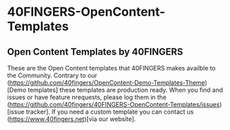 # 40FINGERS-OpenContent-Templates
## Open Content Templates by 40FINGERS

These are the Open Content templates that 40FINGERS makes availble to the Community. 
Contrary to our (https://github.com/40fingers/OpenContent-Demo-Templates-Theme)[Demo templates] these templates are production ready. 
When you find and issues or have feature nrequests, please log them in the (https://github.com/40fingers/40FINGERS-OpenContent-Templates/issues)[issue tracker].
If you need a custom template you can contact us (https://www.40fingers.net)[via our website].
